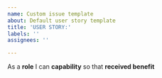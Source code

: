 ```yaml
---
name: Custom issue template
about: Default user story template
title: 'USER STORY:'
labels: ''
assignees: ''

---
```


As a **role** I can **capability** so that **received benefit**
